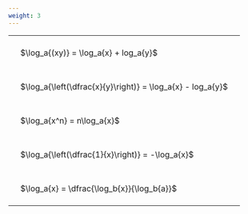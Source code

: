 ```yaml
---
weight: 3
---
```


<style type="text/css">
#T_39e1a th.col_heading {
  text-align: left;
  font-size: 1em;
}
#T_39e1a td {
  text-align: left;
  font-size: 1em;
  padding: 1.5em;
}
</style>
<table id="T_39e1a">
  <thead>
  </thead>
  <tbody>
    <tr>
      <td id="T_39e1a_row0_col0" class="data row0 col0" >$\log_a{(xy)} = \log_a{x} + log_a{y}$</td>
    </tr>
    <tr>
      <td id="T_39e1a_row1_col0" class="data row1 col0" >$\log_a{\left(\dfrac{x}{y}\right)} = \log_a{x} - log_a{y}$</td>
    </tr>
    <tr>
      <td id="T_39e1a_row2_col0" class="data row2 col0" >$\log_a{x^n} = n\log_a{x}$</td>
    </tr>
    <tr>
      <td id="T_39e1a_row3_col0" class="data row3 col0" >$\log_a{\left(\dfrac{1}{x}\right)} = -\log_a{x}$</td>
    </tr>
    <tr>
      <td id="T_39e1a_row4_col0" class="data row4 col0" >$\log_a{x} = \dfrac{\log_b{x}}{\log_b{a}}$</td>
    </tr>
  </tbody>
</table>
